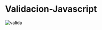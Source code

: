 ﻿# Validacion-Javascript
![valida](https://user-images.githubusercontent.com/93322506/201541968-0819ce11-b7e8-4055-ae90-fdff48e96c00.PNG)
